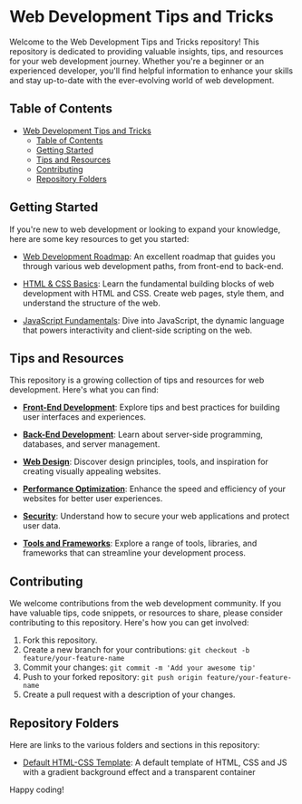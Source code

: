 # Web Development Tips and Tricks

Welcome to the Web Development Tips and Tricks repository! This repository is dedicated to providing valuable insights, tips, and resources for your web development journey. Whether you're a beginner or an experienced developer, you'll find helpful information to enhance your skills and stay up-to-date with the ever-evolving world of web development.

## Table of Contents

- [Web Development Tips and Tricks](#web-development-tips-and-tricks)
  - [Table of Contents](#table-of-contents)
  - [Getting Started](#getting-started)
  - [Tips and Resources](#tips-and-resources)
  - [Contributing](#contributing)
  - [Repository Folders](#repository-folders)

## Getting Started

If you're new to web development or looking to expand your knowledge, here are some key resources to get you started:

- [Web Development Roadmap](#): An excellent roadmap that guides you through various web development paths, from front-end to back-end.

- [HTML & CSS Basics](#): Learn the fundamental building blocks of web development with HTML and CSS. Create web pages, style them, and understand the structure of the web.

- [JavaScript Fundamentals](#): Dive into JavaScript, the dynamic language that powers interactivity and client-side scripting on the web.

## Tips and Resources

This repository is a growing collection of tips and resources for web development. Here's what you can find:

- [**Front-End Development**](#): Explore tips and best practices for building user interfaces and experiences.

- [**Back-End Development**](#): Learn about server-side programming, databases, and server management.

- [**Web Design**](#): Discover design principles, tools, and inspiration for creating visually appealing websites.

- [**Performance Optimization**](#): Enhance the speed and efficiency of your websites for better user experiences.

- [**Security**](#): Understand how to secure your web applications and protect user data.

- [**Tools and Frameworks**](#): Explore a range of tools, libraries, and frameworks that can streamline your development process.

## Contributing

We welcome contributions from the web development community. If you have valuable tips, code snippets, or resources to share, please consider contributing to this repository. Here's how you can get involved:

1. Fork this repository.
2. Create a new branch for your contributions: `git checkout -b feature/your-feature-name`
3. Commit your changes: `git commit -m 'Add your awesome tip'`
4. Push to your forked repository: `git push origin feature/your-feature-name`
5. Create a pull request with a description of your changes.

## Repository Folders

Here are links to the various folders and sections in this repository:

- [Default HTML-CSS Template](./default-HTML-CSS-template/): A default template of HTML, CSS and JS with a gradient background effect and a transparent container

Happy coding!
